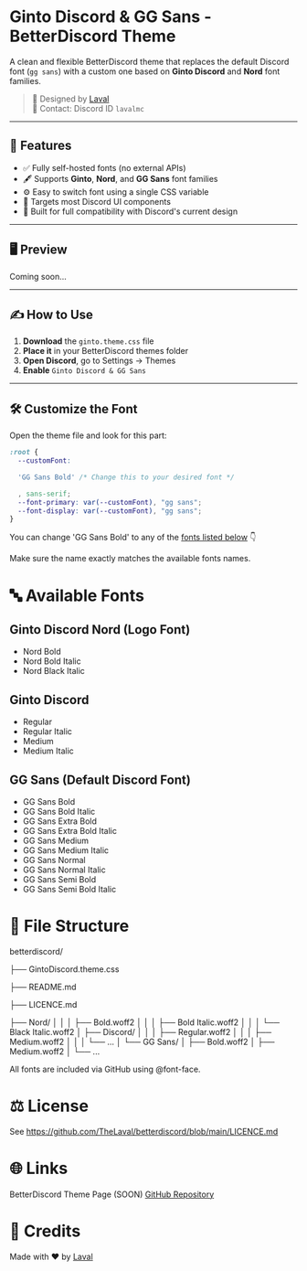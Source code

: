 # Ginto Discord & GG Sans - BetterDiscord Theme

A clean and flexible BetterDiscord theme that replaces the default Discord font (`gg sans`) with a custom one based on **Ginto Discord** and **Nord** font families.

> 🎨 Designed by [Laval](https://github.com/TheLaval)  
> 💬 Contact: Discord ID `lavalmc`

---

## 🧠 Features

- ✅ Fully self-hosted fonts (no external APIs)
- 🖋️ Supports **Ginto**, **Nord**, and **GG Sans** font families
- ⚙️ Easy to switch font using a single CSS variable
- 🎯 Targets most Discord UI components
- 🧪 Built for full compatibility with Discord's current design

---

## 🖥️ Preview

Coming soon...

---

## ✍️ How to Use

1. **Download** the `ginto.theme.css` file  
2. **Place it** in your BetterDiscord themes folder
3. **Open Discord**, go to Settings → Themes  
4. **Enable** `Ginto Discord & GG Sans`

---

## 🛠️ Customize the Font

Open the theme file and look for this part:

```css
:root {
  --customFont:

  'GG Sans Bold' /* Change this to your desired font */

  , sans-serif;
  --font-primary: var(--customFont), "gg sans";
  --font-display: var(--customFont), "gg sans";
}
```

You can change 'GG Sans Bold' to any of the [fonts listed below](https://github.com/TheLaval/betterdiscord/edit/main/README.md#-available-fonts) 👇

Make sure the name exactly matches the available fonts names.

# 🔤 Available Fonts

## Ginto Discord Nord (Logo Font)

- Nord Bold
- Nord Bold Italic
- Nord Black Italic

## Ginto Discord

- Regular
- Regular Italic
- Medium
- Medium Italic

## GG Sans (Default Discord Font)

- GG Sans Bold
- GG Sans Bold Italic
- GG Sans Extra Bold
- GG Sans Extra Bold Italic
- GG Sans Medium
- GG Sans Medium Italic
- GG Sans Normal
- GG Sans Normal Italic
- GG Sans Semi Bold
- GG Sans Semi Bold Italic

# 📁 File Structure

betterdiscord/

├── GintoDiscord.theme.css

├── README.md

├── LICENCE.md

├── Nord/
│   │
│   ├── Bold.woff2
│   │
│   ├── Bold Italic.woff2
│   │
│   └── Black Italic.woff2
│
├── Discord/
│   │
│   ├── Regular.woff2
│   │
│   ├── Medium.woff2
│   │
│   └── ...
│
└── GG Sans/
    │
    ├── Bold.woff2
    │
    ├── Medium.woff2
    │
    └── ...

All fonts are included via GitHub using @font-face.

# ⚖️ License

See https://github.com/TheLaval/betterdiscord/blob/main/LICENCE.md

# 🌐 Links

BetterDiscord Theme Page (SOON)
[GitHub Repository](https://github.com/TheLaval/betterdiscord/tree/main)

# 💬 Credits

Made with ❤️ by [Laval](https://github.com/TheLaval)
